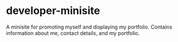 # developer-minisite
A minisite for promoting myself and displaying my portfolio. Contains information about me, contact details, and my portfolio.
